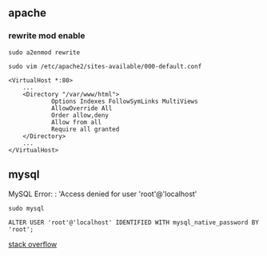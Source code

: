 ## apache

### rewrite mod enable
`sudo a2enmod rewrite`

`sudo vim /etc/apache2/sites-available/000-default.conf`

```
<VirtualHost *:80>
    ...
    <Directory "/var/www/html">
            Options Indexes FollowSymLinks MultiViews
            AllowOverride All
            Order allow,deny
            Allow from all
            Require all granted
    </Directory>
    ...
</VirtualHost>
```

## mysql

MySQL Error: : 'Access denied for user 'root'@'localhost'

```
sudo mysql

ALTER USER 'root'@'localhost' IDENTIFIED WITH mysql_native_password BY 'root';
```

[stack overflow](https://stackoverflow.com/questions/41645309/mysql-error-access-denied-for-user-rootlocalhost)

